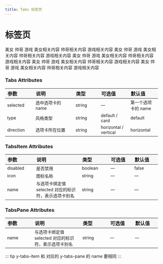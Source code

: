 ```yaml
---
title: Tabs 标签页
---
```


# 标签页

<code-demo title="基础用法" description="基础的、简洁的标签页">
  <tabs-demo1></tabs-demo1>
  <highlight-code slot="codeText" lang="vue">
    <y-tabs :selected.sync="selected">
      <y-tabs-head>
        <y-tabs-item name="women">美女</y-tabs-item>
        <y-tabs-item name="man">帅哥</y-tabs-item>
        <y-tabs-item name="game">游戏</y-tabs-item>
      </y-tabs-head>
      <y-tabs-body>
        <y-tabs-pane name="women">美女相关内容</y-tabs-pane>
        <y-tabs-pane name="man">帅哥相关内容</y-tabs-pane>
        <y-tabs-pane name="game">游戏相关内容</y-tabs-pane>
      </y-tabs-body>
    </y-tabs>
  </highlight-code>
</code-demo>

<code-demo title="选项卡样式" description="选项卡样式的标签页">
  <tabs-demo2></tabs-demo2>
  <highlight-code slot="codeText" lang="vue">
    <y-tabs :selected.sync="selected" type="card">
      <y-tabs-head>
        <y-tabs-item name="women">美女</y-tabs-item>
        <y-tabs-item name="man">帅哥</y-tabs-item>
        <y-tabs-item name="game">游戏</y-tabs-item>
      </y-tabs-head>
      <y-tabs-body>
        <y-tabs-pane name="women">美女相关内容</y-tabs-pane>
        <y-tabs-pane name="man">帅哥相关内容</y-tabs-pane>
        <y-tabs-pane name="game">游戏相关内容</y-tabs-pane>
      </y-tabs-body>
    </y-tabs>
  </highlight-code>
</code-demo>

<code-demo title="禁用" description="可以禁用某个标签页">
  <tabs-demo3></tabs-demo3>
  <highlight-code slot="codeText" lang="vue">
    <y-tabs :selected.sync="selected">
      <y-tabs-head>
        <y-tabs-item name="women">美女</y-tabs-item>
        <y-tabs-item name="man" disabled>帅哥</y-tabs-item>
        <y-tabs-item name="game">游戏</y-tabs-item>
      </y-tabs-head>
      <y-tabs-body>
        <y-tabs-pane name="women">美女相关内容</y-tabs-pane>
        <y-tabs-pane name="man">帅哥相关内容</y-tabs-pane>
        <y-tabs-pane name="game">游戏相关内容</y-tabs-pane>
      </y-tabs-body>
    </y-tabs>
  </highlight-code>
</code-demo>

<code-demo title="位置" description="可以设置标签的位置">
  <tabs-demo4></tabs-demo4>
  <highlight-code slot="codeText" lang="vue">
    <y-tabs :selected.sync="selected" direction="vertical">
      <y-tabs-head>
        <y-tabs-item name="women">美女</y-tabs-item>
        <y-tabs-item name="man">帅哥</y-tabs-item>
        <y-tabs-item name="game">游戏</y-tabs-item>
      </y-tabs-head>
      <y-tabs-body>
        <y-tabs-pane name="women">美女相关内容</y-tabs-pane>
        <y-tabs-pane name="man">帅哥相关内容</y-tabs-pane>
        <y-tabs-pane name="game">游戏相关内容</y-tabs-pane>
      </y-tabs-body>
    </y-tabs>
  </highlight-code>
</code-demo>

<code-demo title="自定义图标" description="可以设置标签的图标">
  <tabs-demo5></tabs-demo5>
  <highlight-code slot="codeText" lang="vue">
    <y-tabs :selected.sync="selected">
      <y-tabs-head>
        <y-tabs-item name="women" icon="left">美女</y-tabs-item>
        <y-tabs-item name="man" icon="settings">帅哥</y-tabs-item>
        <y-tabs-item name="game" icon="right">游戏</y-tabs-item>
      </y-tabs-head>
      <y-tabs-body>
        <y-tabs-pane name="women">美女相关内容</y-tabs-pane>
        <y-tabs-pane name="man">帅哥相关内容</y-tabs-pane>
        <y-tabs-pane name="game">游戏相关内容</y-tabs-pane>
      </y-tabs-body>
    </y-tabs>
  </highlight-code>
</code-demo>

<style scoped>
table th { width: 100px; text-align: left; background: #f7f7f7; } 
table th:nth-of-type(2){ width: 200px; }
table td { font-size: 14px; }
</style>

### Tabs Attributes

| 参数      | 说明              | 类型   | 可选值                | 默认值              |
| --------- | ----------------- | ------ | --------------------- | ------------------- |
| selected  | 选中选项卡的 name | string | —                     | 第一个选项卡的 name |
| type      | 风格类型          | string | default / card        | default             |
| direction | 选项卡所在位置    | string | horizontal / vertical | horizontal          |

### TabsItem Attributes

| 参数     | 说明                                                 | 类型    | 可选值 | 默认值 |
| -------- | ---------------------------------------------------- | ------- | ------ | ------ |
| disabled | 是否禁用                                             | boolean | —      | false  |
| icon     | 图标名称                                             | string  | —      | —      |
| name     | 与选项卡绑定值 selected 对应的标识符，表示选项卡别名 | string  | —      | —      |

### TabsPane Attributes

| 参数 | 说明                                                 | 类型   | 可选值 | 默认值 |
| ---- | ---------------------------------------------------- | ------ | ------ | ------ |
| name | 与选项卡绑定值 selected 对应的标识符，表示选项卡别名 | string | —      | —      |

::: tip
y-tabs-item 和 对应的 y-tabs-pane 的 name 要相同
:::
